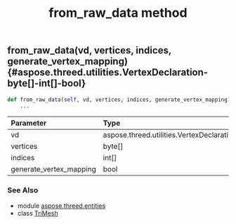﻿---
title: from_raw_data method
second_title: Aspose.3D for Python via .NET API References
description: 
type: docs
weight: 70
url: /python-net/aspose.threed.entities/trimesh/from_raw_data/
is_root: false
---

## from_raw_data(vd, vertices, indices, generate_vertex_mapping) {#aspose.threed.utilities.VertexDeclaration-byte[]-int[]-bool}



```python
def from_raw_data(self, vd, vertices, indices, generate_vertex_mapping):
    ...
```


| Parameter | Type | Description |
| :- | :- | :- |
| vd | aspose.threed.utilities.VertexDeclaration |  |
| vertices | byte[] |  |
| indices | int[] |  |
| generate_vertex_mapping | bool |  |



### See Also
* module [aspose.threed.entities](../../)
* class [TriMesh](/3d/python-net/aspose.threed.entities/trimesh)
